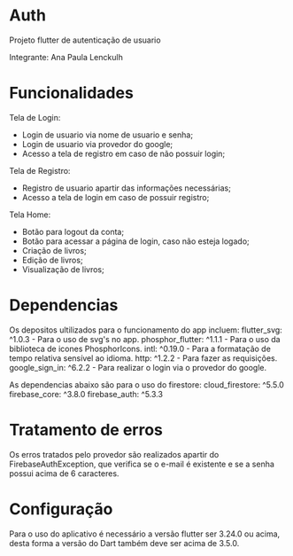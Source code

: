 # Auth
Projeto flutter de autenticação de usuario

Integrante: Ana Paula Lenckulh

# Funcionalidades
Tela de Login: 
- Login de usuario via nome de usuario e senha;
- Login de usuario via provedor do google;
- Acesso a tela de registro em caso de não possuir login;

Tela de Registro:
- Registro de usuario apartir das informações necessárias;
- Acesso a tela de login em caso de possuir registro;

Tela Home:
- Botão para logout da conta;
- Botão para acessar a página de login, caso não esteja logado;
-  Criação de livros;
-  Edição de livros;
-  Visualização de livros;

# Dependencias
Os depositos ultilizados para o funcionamento do app incluem:
flutter_svg: ^1.0.3 - Para o uso de svg's no app.
phosphor_flutter: ^1.1.1 - Para o uso da biblioteca de icones PhosphorIcons.
intl: ^0.19.0 - Para a formatação de tempo relativa sensível ao idioma.
http: ^1.2.2 - Para fazer as requisições.
google_sign_in: ^6.2.2 - Para realizar o login via o provedor do google.

As dependencias abaixo são para o uso do firestore:
cloud_firestore: ^5.5.0
firebase_core: ^3.8.0
firebase_auth: ^5.3.3

# Tratamento de erros
Os erros tratados pelo provedor são realizados apartir do FirebaseAuthException, que verifica se o e-mail é existente e se a senha possui acima de 6 caracteres.

# Configuração
Para o uso do aplicativo é necessário a versão flutter ser 3.24.0 ou acima, desta forma a versão do Dart também deve ser acima de 3.5.0.
